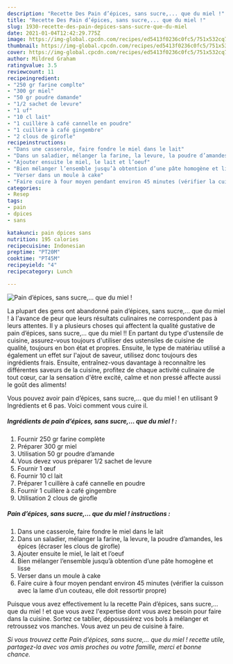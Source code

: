 ```yaml
---
description: "Recette Des Pain d’épices, sans sucre,... que du miel !"
title: "Recette Des Pain d’épices, sans sucre,... que du miel !"
slug: 1930-recette-des-pain-depices-sans-sucre-que-du-miel
date: 2021-01-04T12:42:29.775Z
image: https://img-global.cpcdn.com/recipes/ed5413f0236c0fc5/751x532cq70/pain-depices-sans-sucre-que-du-miel-photo-principale-de-la-recette.jpg
thumbnail: https://img-global.cpcdn.com/recipes/ed5413f0236c0fc5/751x532cq70/pain-depices-sans-sucre-que-du-miel-photo-principale-de-la-recette.jpg
cover: https://img-global.cpcdn.com/recipes/ed5413f0236c0fc5/751x532cq70/pain-depices-sans-sucre-que-du-miel-photo-principale-de-la-recette.jpg
author: Mildred Graham
ratingvalue: 3.5
reviewcount: 11
recipeingredient:
- "250 gr farine complte"
- "300 gr miel"
- "50 gr poudre damande"
- "1/2 sachet de levure"
- "1 uf"
- "10 cl lait"
- "1 cuillère à café cannelle en poudre"
- "1 cuillère à café gingembre"
- "2 clous de girofle"
recipeinstructions:
- "Dans une casserole, faire fondre le miel dans le lait"
- "Dans un saladier, mélanger la farine, la levure, la poudre d’amandes, les épices (écraser les clous de girofle)"
- "Ajouter ensuite le miel, le lait et l’oeuf"
- "Bien mélanger l’ensemble jusqu’à obtention d’une pâte homogène et lisse"
- "Verser dans un moule à cake"
- "Faire cuire à four moyen pendant environ 45 minutes (vérifier la cuisson avec la lame d’un couteau, elle doit ressortir propre)"
categories:
- Resep
tags:
- pain
- dpices
- sans

katakunci: pain dpices sans 
nutrition: 195 calories
recipecuisine: Indonesian
preptime: "PT20M"
cooktime: "PT45M"
recipeyield: "4"
recipecategory: Lunch

---
```



![Pain d’épices, sans sucre,... que du miel !](https://img-global.cpcdn.com/recipes/ed5413f0236c0fc5/751x532cq70/pain-depices-sans-sucre-que-du-miel-photo-principale-de-la-recette.jpg)

La plupart des gens ont abandonné pain d’épices, sans sucre,... que du miel ! à l'avance de peur que leurs résultats culinaires ne correspondent pas à leurs attentes. Il y a plusieurs choses qui affectent la qualité gustative de pain d’épices, sans sucre,... que du miel !! En partant du type d'ustensile de cuisine, assurez-vous toujours d'utiliser des ustensiles de cuisine de qualité, toujours en bon état et propres. Ensuite, le type de matériau utilisé a également un effet sur l'ajout de saveur, utilisez donc toujours des ingrédients frais. Ensuite, entraînez-vous davantage à reconnaître les différentes saveurs de la cuisine, profitez de chaque activité culinaire de tout cœur, car la sensation d'être excité, calme et non pressé affecte aussi le goût des aliments!

<!--inarticleads1-->

Vous pouvez avoir pain d’épices, sans sucre,... que du miel ! en utilisant 9 Ingrédients et 6 pas. Voici comment vous cuire il.

##### Ingrédients de pain d’épices, sans sucre,... que du miel ! :

1. Fournir 250 gr farine complète
1. Préparer 300 gr miel
1. Utilisation 50 gr poudre d’amande
1. Vous devez vous préparer 1/2 sachet de levure
1. Fournir 1 œuf
1. Fournir 10 cl lait
1. Préparer 1 cuillère à café cannelle en poudre
1. Fournir 1 cuillère à café gingembre
1. Utilisation 2 clous de girofle




<!--inarticleads2-->

##### Pain d’épices, sans sucre,... que du miel ! instructions :

1. Dans une casserole, faire fondre le miel dans le lait
1. Dans un saladier, mélanger la farine, la levure, la poudre d’amandes, les épices (écraser les clous de girofle)
1. Ajouter ensuite le miel, le lait et l’oeuf
1. Bien mélanger l’ensemble jusqu’à obtention d’une pâte homogène et lisse
1. Verser dans un moule à cake
1. Faire cuire à four moyen pendant environ 45 minutes (vérifier la cuisson avec la lame d’un couteau, elle doit ressortir propre)




<!--inarticleads1-->

<p>
Puisque vous avez effectivement lu la recette Pain d’épices, sans sucre,... que du miel ! et que vous avez l'expertise dont vous avez besoin pour faire dans la cuisine. Sortez ce tablier, dépoussiérez vos bols à mélanger et retroussez vos manches. Vous avez un peu de cuisine à faire.
</p>

<p>
<i>Si vous trouvez cette Pain d’épices, sans sucre,... que du miel ! recette utile, partagez-la avec vos amis proches ou votre famille, merci et bonne chance.</i>
</p>

